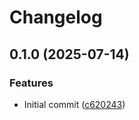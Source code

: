 # Changelog

## 0.1.0 (2025-07-14)


### Features

* Initial commit ([c620243](https://github.com/dimensionalpocket/auth-session-service/commit/c6202433b664e60724f6ca7f4cd094a1c760ae31))
